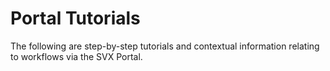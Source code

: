 # Portal Tutorials

The following are step-by-step tutorials and contextual information relating to workflows via the SVX Portal.
